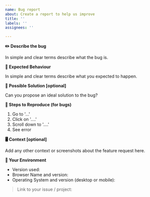 ```yaml
---
name: Bug report
about: Create a report to help us improve
title: ''
labels: ''
assignees: ''

---
```


<!--- Provide a general summary of the issue in the Title above -->

**✏️ Describe the bug**

In simple and clear terms describe what the bug is.

**🧾 Expected Behaviour**

In simple and clear terms describe what you expected to happen.

<!--- If you're describing a bug, tell us what should happen --><!--- If you're suggesting a change/improvement, tell us how it should work -->

**🙋‍️ Possible Solution [optional]**

<!--- Not obligatory, but suggest a fix/reason for the bug, --><!--- or ideas how to implement the addition or change -->

Can you propose an ideal solution to the bug?

**📝 Steps to Reproduce (for bugs)**

<!--- Provide a link to a live example, or an unambiguous set of steps to --><!--- reproduce this bug. Include code to reproduce, if relevant -->
1. Go to '...'
2. Click on '....'
3. Scroll down to '....'
4. See error

**🖥 Context [optional]**

<!--- How has this issue affected you? What are you trying to accomplish? --><!--- Providing context helps us come up with a solution that is most useful in the real world -->

Add any other context or screenshots about the feature request here.

**🔩 Your Environment**

<!--- Include as many relevant details about the environment you experienced the bug in -->

* Version used:
* Browser Name and version:
* Operating System and version (desktop or mobile):

> Link to your issue / project:
